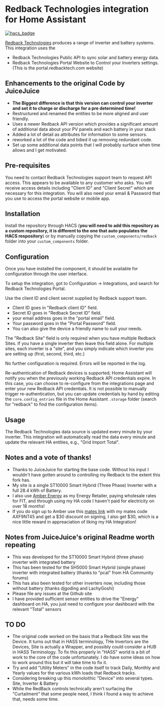 # Redback Technologies integration for Home Assistant

[![hacs_badge](https://img.shields.io/badge/HACS-Custom-41BDF5.svg)](https://github.com/hacs/integration)

[Redback Technologies](https://redbacktech.com/) produces a range of inverter and battery systems. This integration uses the 
- Redback Technologies Public API to sync solar and battery energy data.
- Redback Technologies Portal Website to Control your Inverters settings. (This is the portal.redbacktech.com website)

## Enhancements to the original Code by JuiceJuice
- **The Biggest difference is that this version can control your inverter and set it to charge or discharge for a pre determined time!**
- Restructured and renamed the entities to be more aligned and user friendly.
- Uses a newer Redback API version which provides a significant amount of additional data about your PV panels and each battery in your stack
- Added a lot of detail as attributes for information to some sensors.
- reworked a lot of the code and tidied it up removing redundant code.
- Set up some additional data points that I will probably surface when time allows and I get motivated.

## Pre-requisites

You need to contact Redback Technologies support team to request API access. This appears to be available to any customer who asks. You will receive access details including "Client ID" and "Client Secret" which are necessary for this integration.
You will also need your email & Password that you use to access the portal website or mobile app.

## Installation

Install the repository through HACS (**you will need to add this repository as a custom repository, it is different to the one that auto populates the HACS respository**) or by manually copying the `custom_components/redback` folder into your `custom_components` folder.

## Configuration

Once you have installed the component, it should be available for configuration through the user interface.

To setup the integration, got to Configuration -> Integrations, and search for Redback Technologies Portal.

Use the client ID and client secret supplied by Redback support team. 
- Client ID goes in "Redback client ID" field.
- Secret ID goes in "Redback Secret ID" field.
- your email address goes in the "portal email" field.
- Your password goes in the "Portal Password" field.
- You can also give the device a friendly name to suit your needs.

The "Redback Site" field is only required when you have multiple Redback Sites. If you have a single inverter then leave this field alone. For multiple sites, each inverter is a "site", and you simply indicate which inverter you are setting up (first, second, third, etc.)

No further configuration is required. Errors will be reported in the log.

Re-authentication of Redback devices is supported; Home Assistant will notify you when the previously working Redback API credentials expire. In this case, you can choose to re-configure from the integrations page and enter your new Redback API credentials. It is not possible to manually trigger re-authentication, but you can update credentials by hand by editing the `core.config_entries` file in the Home Assistant `.storage` folder (search for "redback" to find the configuration items).

## Usage

The Redback Technologies data source is updated every minute by your inverter. This integration will automatically read the data every minute and update the relevant HA entities, e.g., "Grid Import Total".

## Notes and a vote of thanks!
- Thanks to JuiceJuice for starting the base code. Without his input I wouldn't have gotten around to controlling my Redback to the extent this fork has.
- My site is a single ST10000 Smart Hybrid (Three Phase) Inverter with a full 28.4 kWh of Battery.
- I also use [Amber Energy](https://www.amber.com.au) as my Energy Retailer, paying wholesale rates for FIT, and through using my HA code I haven't paid for electricity on over 18 months!
- If you do sign up to Amber use this [mates link](https://mates.amber.com.au) with my mates code AXF9NT45 and get a $30 discount on signing, I also get $30, which is a nice little reward in appreaciation of liking my HA Integration!

## Notes from JuiceJuice's original Readme worth repeating
- This was developed for the ST10000 Smart Hybrid (three phase) inverter with integrated battery
- This has been tested for the SH5000 Smart Hybrid (single phase) inverter with integrated battery (thanks to "pcal" from HA Community forums)
- This has also been tested for other inverters now, including those without battery (thanks djgoding and LachyGoshi)
- Please file any issues at the Github site
- I have provided sufficient sensor entities to drive the "Energy" dashboard on HA, you just need to configure your dashboard with the relevant "Total" sensors

## TO DO
- The original code worked on the basis that a Redback Site was the Device. It turns out that in HASS terminology, THe Invertors are the Devices, Site is actually a Wrapper, and possibly could consider a HUB in HASS Terminology. To fix this properly in "HASS" world is a bit of work to the core of the code unfortunately. I do have some ideas on how to work around this but it will take time to fix it.
- Try and add "Utility Meters" in the code itself to track Daily, Monthly and Yearly values for the various kWh loads that Redback tracks.
- Considering breaking up this monoloithic "Device" into several types. Site, Inverter & Battery
- While the RedBack controls technically aren't surfacing the "Curtailment" that some people need, I think I found a way to achieve that, needs some time.
